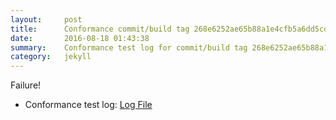 ```yaml
---
layout:     post
title:      Conformance commit/build tag 268e6252ae65b88a1e4cfb5a6dd5cdbb513c766e
date:       2016-08-18 01:43:38
summary:    Conformance test log for commit/build tag 268e6252ae65b88a1e4cfb5a6dd5cdbb513c766e.
category:   jekyll
---
```


Failure!

- Conformance test log: [Log File](http://s3-us-west-2.amazonaws.com/kraken-e2e-logs/conformance/53/build-log.txt)
